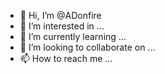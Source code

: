 - 👋 Hi, I’m @ADonfire
- 👀 I’m interested in ...
- 🌱 I’m currently learning ...
- 💞️ I’m looking to collaborate on ...
- 📫 How to reach me ...

<!---
ADonfire/ADonfire is a ✨ special ✨ repository because its `README.md` (this file) appears on your GitHub profile.
You can click the Preview link to take a look at your changes.
--->
